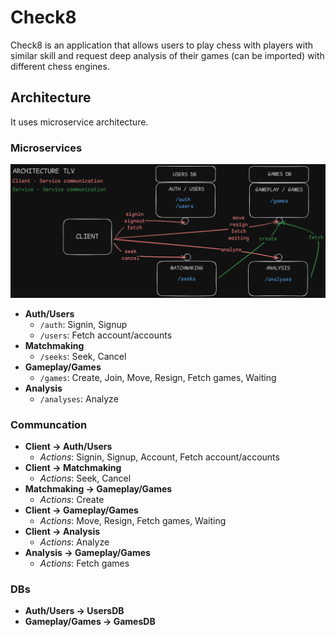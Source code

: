 # Check8

Check8 is an application that allows users to play chess with players with similar skill and request deep analysis of their games (can be imported) with different chess engines.

## Architecture

It uses microservice architecture.

### Microservices

![architecture image](./readme_assets/Architecture.png)

- **Auth/Users**
    - ```/auth```: Signin, Signup
    - ```/users```: Fetch account/accounts
- **Matchmaking**
    - ```/seeks```: Seek, Cancel
- **Gameplay/Games**
    - ```/games```: Create, Join, Move, Resign, Fetch games, Waiting
- **Analysis**
    - ```/analyses```: Analyze

### Communcation

- **Client -> Auth/Users**
    - *Actions*: Signin, Signup, Account, Fetch account/accounts
- **Client -> Matchmaking**
    - *Actions*: Seek, Cancel
- **Matchmaking -> Gameplay/Games**
    - *Actions*: Create
- **Client -> Gameplay/Games**
    - *Actions*: Move, Resign, Fetch games, Waiting
- **Client -> Analysis**
    - *Actions*: Analyze
- **Analysis -> Gameplay/Games**
    - *Actions*: Fetch games

### DBs
- **Auth/Users -> UsersDB**
- **Gameplay/Games -> GamesDB**
